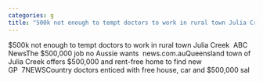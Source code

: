 ```yaml
---
categories: g
title: "500k not enough to tempt doctors to work in rural town Julia Creek  ABC News"
---
```

$500k not enough to tempt doctors to work in rural town Julia Creek&nbsp;&nbsp;ABC NewsThe $500,000 job no Aussie wants&nbsp;&nbsp;news.com.auQueensland town of Julia Creek offers $500,000 and rent-free home to find new GP&nbsp;&nbsp;7NEWSCountry doctors enticed with free house, car and $500,000 sal